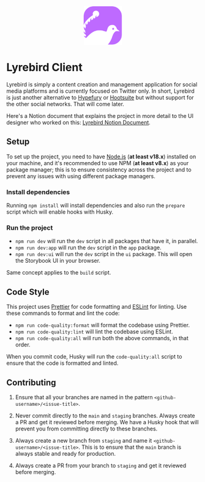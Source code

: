<div style="text-align: center;">
    <img src="./app/public/lyrebird-logo.svg" width="100" alt="Lyrebird logo" />
</div>

# Lyrebird Client

Lyrebird is simply a content creation and management application for social media platforms and is currently focused on
Twitter only. In short, Lyrebird is just another alternative to [Hypefury](https://hypefury.com) or
[Hootsuite](https://hootsuite.com) but without support for the other social networks. That will come later.

Here's a Notion document that explains the project in more detail to the UI designer who worked on
this: [Lyrebird Notion Document](https://www.notion.so/gyen/Lyrebird-A-Twitter-Content-Management-Software-6808d851058745099b444e52e6aa1471).

## Setup

To set up the project, you need to have [Node.js](https://nodejs.org/en/) (**at least v18.x**) installed on your
machine,
and it's recommended to use NPM (**at least v8.x**) as your package manager; this is to ensure consistency across the
project
and to prevent any issues with using different package managers.

### Install dependencies

Running `npm install` will install dependencies and also run the `prepare` script which will enable hooks with Husky.

### Run the project

- `npm run dev` will run the `dev` script in all packages that have it, in parallel.
- `npm run dev:app` will run the `dev` script in the `app` package.
- `npm run dev:ui` will run the `dev` script in the `ui` package. This will open the Storybook UI in your browser.

Same concept applies to the `build` script.

## Code Style

This project uses [Prettier](https://prettier.io/) for code formatting and [ESLint](https://eslint.org/) for linting.
Use these commands to format and lint the code:

- `npm run code-quality:format` will format the codebase using Prettier.
- `npm run code-quality:lint` will lint the codebase using ESLint.
- `npm run code-quality:all` will run both the above commands, in that order.

When you commit code, Husky will run the `code-quality:all` script to ensure that the code is formatted and linted.

## Contributing

1. Ensure that all your branches are named in the pattern `<github-username>/<issue-title>`.

2. Never commit directly to the `main` and `staging` branches. Always create a PR and get it reviewed before merging. We
   have a Husky hook that will prevent you from committing directly to these branches.

3. Always create a new branch from `staging` and name it `<github-username>/<issue-title>`. This is to ensure that
   the `main` branch is always stable and ready for production.

4. Always create a PR from your branch to `staging` and get it reviewed before merging.
